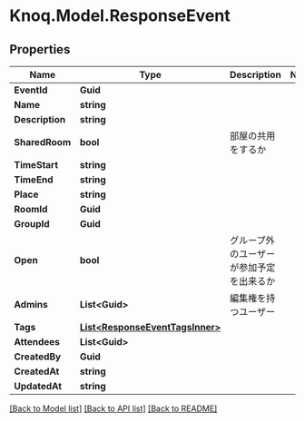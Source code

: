 # Knoq.Model.ResponseEvent

## Properties

Name | Type | Description | Notes
------------ | ------------- | ------------- | -------------
**EventId** | **Guid** |  | 
**Name** | **string** |  | 
**Description** | **string** |  | 
**SharedRoom** | **bool** | 部屋の共用をするか | 
**TimeStart** | **string** |  | 
**TimeEnd** | **string** |  | 
**Place** | **string** |  | 
**RoomId** | **Guid** |  | 
**GroupId** | **Guid** |  | 
**Open** | **bool** | グループ外のユーザーが参加予定を出来るか | 
**Admins** | **List&lt;Guid&gt;** | 編集権を持つユーザー | 
**Tags** | [**List&lt;ResponseEventTagsInner&gt;**](ResponseEventTagsInner.md) |  | 
**Attendees** | **List&lt;Guid&gt;** |  | 
**CreatedBy** | **Guid** |  | 
**CreatedAt** | **string** |  | 
**UpdatedAt** | **string** |  | 

[[Back to Model list]](../README.md#documentation-for-models) [[Back to API list]](../README.md#documentation-for-api-endpoints) [[Back to README]](../README.md)

